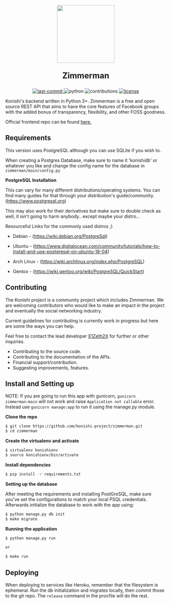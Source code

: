 <p align="center">
    <img src="./logo.png" width="180">
    <p align="center" style="font-size: 25px;">
     <strong>Zimmerman</strong>
    </p>

<p align="center">
  <a href="https://github.com/konishi-project/zimmerman/commits/master">
    <img src="https://img.shields.io/github/last-commit/konishi-project/zimmerman" alt="last-commit">
  </a>
  <!-- <a>
    <img src="https://img.shields.io/github/v/release/konishi-project/zimmerman?include_prereleases" alt="release">
  </a> -->
  <a>
    <img src="https://img.shields.io/badge/python-3.6%2B-blue" alt="python">
  </a>
  <a>
    <img src="https://img.shields.io/badge/contributions-welcome-brightgreen" alt="contributions">
  </a>
  <a href="./LICENSE">
    <img src="https://img.shields.io/github/license/konishi-project/zimmerman" alt="license">
  </a>
</p>

Konishi's backend written in Python 3+. Zimmerman is a free and open source REST API that aims to have the core features of Facebook groups with the added bonus of transparency, flexibility, and other FOSS goodness.

Official frontend repo can be found [here.](https://github.com/x1zeth2x/kagawasan)
## Requirements

This version uses PostgreSQL although you can use SQLite if you wish to.

When creating a Postgres Database, make sure to name it 'konishidb' or whatever you like and change the config name for the database in `zimmerman/main/config.py`

**PostgreSQL Installation**

This can vary for many different distributions/operating systems.
You can find many guides for that through your distribution's guide/community. (https://www.postgresql.org)


This may also work for their derivatives but make sure to double check as well, it isn't going to harm anybody.. except maybe your distro...

Resourceful Links for the commonly used distros ;)

* Debian - (https://wiki.debian.org/PostgreSql)

* Ubuntu - 
(https://www.digitalocean.com/community/tutorials/how-to-install-and-use-postgresql-on-ubuntu-18-04)

* Arch Linux - (https://wiki.archlinux.org/index.php/PostgreSQL)

* Gentoo - (https://wiki.gentoo.org/wiki/PostgreSQL/QuickStart)

## Contributing

The Konishi project is a community project which includes Zimmerman. We are welcoming contributors who would like to make an impact in the project and eventually the social networking industry.

Current guidelines for contributing is currently work in progress but here are some the ways you can help.

Feel free to contact the lead developer [X1Zeth2X](https://github.com/X1Zeth2X) for further or other inquiries.

* Contributing to the source code.
* Contributing to the documentation of the APIs.
* Financial support/contribution.
* Suggesting improvements, features.

## Install and Setting up

NOTE: If you are going to run this app with gunicorn, `gunicorn zimmerman:main` will not work and raise `Application not callable` error. Instead use `gunicorn manage:app` to run it using the manage.py module.

**Clone the repo**
```bash
$ git clone https://github.com/konishi-project/zimmerman.git
$ cd zimmerman
```

**Create the virtualenv and activate**
```bash
$ virtualenv konishienv
$ source konishienv/bin/activate
```

**Install dependencies**
```bash
$ pip install -r requirements.txt
```

**Setting up the database** 

After meeting the requirements and installing PostGreSQL, make sure you've set the configurations to match your local PSQL credentials. Afterwards initialize the database to work with the app using:

```bash
$ python manage.py db init
$ make migrate
```

**Running the application**
```bash
$ python manage.py run

or

$ make run
```

## Deploying

When deploying to services like Heroku, remember that the filesystem is ephemeral. Run the db initialization and migrates locally, then commit those to the git repo.
The `release` command in the procfile will do the rest.
